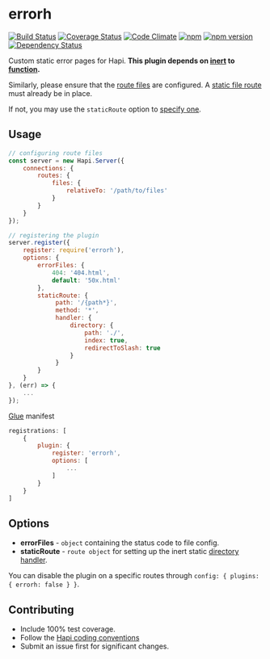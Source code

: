 # errorh
[![Build Status](https://travis-ci.org/genediazjr/errorh.svg?branch=master)](https://travis-ci.org/genediazjr/errorh)
[![Coverage Status](https://coveralls.io/repos/github/genediazjr/errorh/badge.svg)](https://coveralls.io/github/genediazjr/errorh)
[![Code Climate](https://codeclimate.com/github/genediazjr/errorh/badges/gpa.svg)](https://codeclimate.com/github/genediazjr/errorh)
[![npm](https://img.shields.io/npm/dt/errorh.svg?maxAge=2592000)](https://www.npmjs.com/errorh)
[![npm version](https://badge.fury.io/js/errorh.svg)](https://www.npmjs.com/errorh)
[![Dependency Status](https://david-dm.org/genediazjr/errorh.svg)](https://david-dm.org/genediazjr/errorh)

Custom static error pages for Hapi. 
**This plugin depends on [inert](https://github.com/hapijs/inert) to [function](https://github.com/hapijs/inert#customized-file-response).**

Similarly, please ensure that the [route files](https://github.com/hapijs/hapi/blob/master/API.md#route.config.files) are configured.
A [static file route](https://github.com/hapijs/inert#static-file-server) must already be in place.

If not, you may use the `staticRoute` option to [specify one](https://github.com/hapijs/inert#the-directory-handler).

## Usage

```js
// configuring route files
const server = new Hapi.Server({
    connections: {
        routes: {
            files: {
                relativeTo: '/path/to/files'
            }
        }
    }
});

// registering the plugin
server.register({
    register: require('errorh'),
    options: {
        errorFiles: {
            404: '404.html',
            default: '50x.html'
        },
        staticRoute: {
             path: '/{path*}',
             method: '*',
             handler: {
                 directory: {
                     path: './',
                     index: true,
                     redirectToSlash: true
                 }
             }
        }
    }
}, (err) => {
    ...
});
```
[Glue](https://github.com/hapijs/glue) manifest
```js
registrations: [
    {
        plugin: {
            register: 'errorh',
            options: [
                ... 
            ]
        }
    }
]
```

## Options
* **errorFiles** - `object` containing the status code to file config.
* **staticRoute** - `route object` for setting up the inert static [directory handler](https://github.com/hapijs/inert#the-directory-handler).

You can disable the plugin on a specific routes through `config: { plugins: { errorh: false } }`.

## Contributing
* Include 100% test coverage.
* Follow the [Hapi coding conventions](http://hapijs.com/styleguide)
* Submit an issue first for significant changes.
